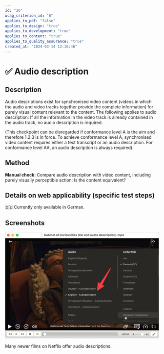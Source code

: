 ```yaml
---
id: "20"
wcag_criterion_id: "6"
applies_to_pdf: "false"
applies_to_design: "true"
applies_to_development: "true"
applies_to_content: "true"
applies_to_quality_assurance: "true"
created_at: "2024-03-14 12:16:46"
---
```


# ✅ Audio description

## Description

Audio descriptions exist for synchronised video content (videos in which the audio and video tracks together provide the complete information) for purely visual content relevant to the content. The following applies to audio description: If all the information in the video track is already contained in the audio track, no audio description is required.

(This checkpoint can be disregarded if conformance level A is the aim and therefore 1.2.3 is in force. To achieve conformance level A, synchronised video content requires either a text transcript or an audio description. For conformance level AA, an audio description is always required).

## Method

**Manual check:** Compare audio description with video content, including purely visually perceptible action: Is the content equivalent?

## Details on web applicability (specific test steps)

🇩🇪 Currently only available in German.

## Screenshots

![Cabinet of Curiosities](images/cabinet-of-curiosities.png)

Many newer films on Netflix offer audio descriptions.